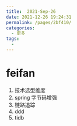 ```yaml
---
title:  2021-Sep-26
date: 2021-12-26 19:24:31
permalink: /pages/2bf410/
categories:
  - 更多
tags:
  - 
---
```

# feifan
1. 技术选型维度
2. spring 字节码增强
3. 链路追踪
4. ddd
5. tidb
